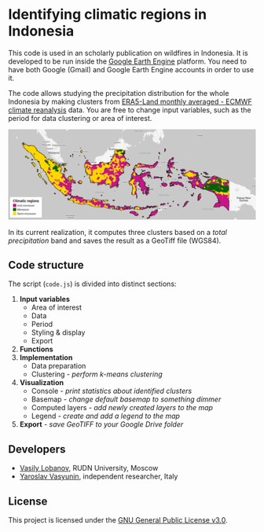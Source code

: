 # Identifying climatic regions in Indonesia

This code is used in an scholarly publication on wildfires in Indonesia. It is developed to be run inside the [Google Earth Engine](https://earthengine.google.com/) platform. You need to have both Google (Gmail) and Google Earth Engine accounts in order to use it.

The code allows studying the precipitation distribution for the whole Indonesia by making clusters from [ERA5-Land monthly averaged - ECMWF climate reanalysis](https://developers.google.com/earth-engine/datasets/catalog/ECMWF_ERA5_LAND_MONTHLY) data. You are free to change input variables, such as the period for data clustering or area of interest.

![](screenshot.png)

In its current realization, it computes three clusters based on a *total precipitation* band and saves the result as a GeoTiff file (WGS84).

## Code structure

The script (`code.js`) is divided into distinct sections:

1. **Input variables**
    - Area of interest
    - Data
    - Period
    - Styling & display
    - Export
2. **Functions**
3. **Implementation**
    - Data preparation
    - Clustering *- perform k-means clustering*
4. **Visualization**
    - Console *- print statistics about identified clusters*
    - Basemap *- change default basemap to something dimmer*
    - Computed layers *- add newly created layers to the map*
    - Legend *- create and add a legend to the map*
5. **Export** *- save GeoTIFF to your Google Drive folder*

## Developers

  - [Vasily Lobanov](https://www.linkedin.com/in/lobanov-v/), RUDN University, Moscow
  - [Yaroslav Vasyunin](https://www.linkedin.com/in/vasyunin), independent researcher, Italy

## License

This project is licensed under the [GNU General Public License v3.0](https://github.com/y-vasyunin/ee-idn-precip-clusters/blob/main/LICENSE).
